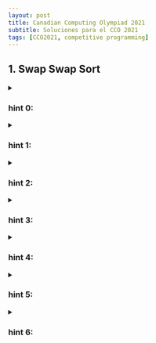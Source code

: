 ```yaml
---
layout: post
title: Canadian Computing Olympiad 2021
subtitle: Soluciones para el CCO 2021
tags: [CCO2021, competitive programming]
---
```


<h2 class="color-blue">1. Swap Swap Sort</h2>


<details>
<summary> <h3>hint 0:</h3></summary>
permutations, sqrt-trick, offline, BIT, binary-search
</details>

<details>
<summary> <h3>hint 1:</h3></summary>
La respuesta es el número de inversiones. Inicialmente
podemos calcularla $O(n \log k)$ usando BIT.
</details>

<details>
<summary> <h3>hint 2:</h3></summary>
Si $a$ es una permutación, al hacer un swap solo aumentamos o reducimos
las inversiones en 1. Actualizar este valor es sencillo y solo hará
falta saber cuál de los dos elementos esté a la izquierda del otro en
un inicio.
</details>

<details>
<summary> <h3>hint 3:</h3></summary>
Al hacer un swap, si hemos podido mantener la respuesta hasta este momento,
la cantidad de inversiones solo se ve alterada por los elementos con 
igual valor a los intercambiados.
</details>

<details>
<summary> <h3>hint 4:</h3></summary>
Si denotamos $f(x, y)$ como la cantidad de inversiones en el array $a$, 
eliminando todos los elementos distintos de $x$ o $y$ y reemplazando
los $x$ por 1 y los $y$ por 2. El cambio en la respuesta es 
$ N p_i \times N p_{i+1} - 2 f(p_i, p_{i+1})$.
</details>

<details>
<summary> <h3>hint 5:</h3></summary>
Notemos que podemos aplicar el [sqrt-trick](https://youtu.be/VGq6w9TlJBY?t=4408) 
para calcular $f$ en los $q$ pares que necesitamos consultar y guardarlos para
ser hallados en $O(\log n)$. Notemos además, que $f(x, y) + f(y, x) = N x \times N y$.
</details>

<details>
<summary> <h3>hint 6:</h3></summary>
Si los calculamos de forma usual y buscamos cuantos elementos estan en menor 
posición en el conjunto grande por cada elemento en el conjunto pequeño tendremos
un factor logaritmico que nos malogrará la complejidad. Sin embargo, si el cálculo
lo hacemos en un algoritmo offline, recorriendo los índices en orden ascendente
vemos que no necesitamos hacer una busqueda binaria para calcular dichos valores ya
que podemos guardarlo en array que lleve las cuentas. Nuestra complejidad final
es $O(n \sqrt q + q \log n + n \log k)$.
</details>